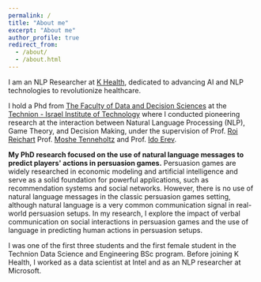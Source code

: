 ```yaml
---
permalink: /
title: "About me"
excerpt: "About me"
author_profile: true
redirect_from: 
  - /about/
  - /about.html
---
```


I am an NLP Researcher at [K Health](https://khealth.com/), dedicated to advancing AI and NLP technologies to revolutionize healthcare. 

I hold a Phd from [The Faculty of Data and Decision Sciences](https://web.iem.technion.ac.il/site/) at the [Technion - Israel Institute of Technology](https://www.technion.ac.il/) where I conducted pioneering research at the interaction between Natural Language Processing (NLP), Game Theory, and Decision Making, under the supervision of Prof. [Roi Reichart](https://ie.technion.ac.il/~roiri/) Prof. [Moshe Tenneholtz](https://web.iem.technion.ac.il/site/academicstaff/moshe-tennenholtz/) and Prof. [Ido Erev](https://web.iem.technion.ac.il/site/academicstaff/ido-erev/).

**My PhD research focused on the use of natural language messages to predict players' actions in persuasion games.** Persuasion games are widely researched in economic modeling and artificial intelligence and serve as a solid foundation for powerful applications, such as recommendation systems and social networks. However, there is no use of natural language messages in the classic persuasion games setting, although natural language is a very common communication signal in real-world persuasion setups.
In my research, I explore the impact of verbal communication on social interactions in persuasion games and the use of language in predicting human actions in persuasion setups.

I was one of the first three students and the first female student in the Technion Data Science and Engineering BSc program. 
Before joining K Health, I worked as a data scientist at Intel and as an NLP researcher at Microsoft.
